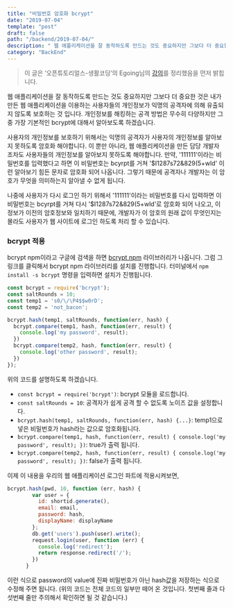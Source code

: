 ```yaml
---
title: "비밀번호 암호화 bcrypt"
date: "2019-07-04"
template: "post"
draft: false
path: "/backend/2019-07-04/"
description: " 웹 애플리케이션을 잘 동작하도록 만드는 것도 중요하지만 그보다 더 중요한 것은 내가 만든 웹 애플리케이션을 이용하는 사용자들의 개인정보가 익명의 공격자에 의해 유출되지 않도록 보호하는 것 입니다. 개인정보를 해킹하는 공격 방법은 무수히 다양하지만  그 중 가장 기본적인 bcrypt에 대해서 알아보도록 하겠습니다."
category: "BackEnd"
---
```


> 이 글은 ‘오픈튜토리얼스-생활코딩’의 Egoing님의 [강의](https://opentutorials.org/course/3411/22097)를 정리했음을 먼저 밝힙니다.

 웹 애플리케이션을 잘 동작하도록 만드는 것도 중요하지만 그보다 더 중요한 것은 내가 만든 웹 애플리케이션을 이용하는 사용자들의 개인정보가 익명의 공격자에 의해 유출되지 않도록 보호하는 것 입니다. 개인정보를 해킹하는 공격 방법은 무수히 다양하지만  그 중 가장 기본적인 bcrypt에 대해서 알아보도록 하겠습니다.  

사용자의 개인정보를 보호하기 위해서는 익명의 공격자가 사용자의 개인정보를 알아보지 못하도록 암호화 해야합니다. 이 뿐만 아니라, 웹 애플리케이션을 만든 담당 개발자 조차도 사용자들의 개인정보를 알아보지 못하도록 해야합니다. 만약, '111111'이라는 비밀번호를 입력했다고 하면 이 비밀번호는 bcyrpt를 거쳐 '$I1287s72&829(5+wld' 이런 알아보기 힘든 문자로 암호화 되어 나옵니다. 그렇기 때문에 공격자나 개발자는 이 암호가 무엇을 의미하는지 알아낼 수 없게 됩니다.

 나중에 사용자가 다시 로그인 하기 위해서 '111111'이라는 비밀번호를 다시 입력하면 이 비밀번호는 bcyrpt를 거쳐 다시 '$I1287s72&829(5+wld'로 암호화 되어 나오고, 이 정보가 이전의 암호정보와 일치하기 때문에, 개발자가 이 암호의 원래 값이 무엇인지는 몰라도 사용자가 웹 사이트에 로그인 하도록 처리 할 수 있습니다.

### bcrypt 적용

 bcrypt npm이라고 구글에 검색을 하면 [bcrypt npm](https://www.npmjs.com/package/bcrypt) 라이브러리가 나옵니다. 그럼 그 링크를 클릭해서 bcrypt npm 라이브러리를 설치를 진행합니다. 터미널에서 `npm install -s bcrypt` 명령을 입력하면 설치가 진행됩니다. 

```javascript
const bcrypt = require('bcrypt');
const saltRounds = 10;
const temp1 = 's0/\/\P4$$w0rD';
const temp2 = 'not_bacon';

bcrypt.hash(temp1, saltRounds, function(err, hash) {
  bcrypt.compare(temp1, hash, function(err, result) {
  	console.log('my password', result);
  })
  bcrypt.compare(temp2, hash, function(err, result) {
  	console.log('other password', result);
  })
});
```

 위의 코드를 설명하도록 하겠습니다.

- `const bcrypt = require('bcrypt')`: bcrypt 모듈을 로드합니다.
- `const saltRounds = 10`: 공격자가 쉽게 공격 할 수 없도록 노이즈 값을 설정합니다.
- `bcrypt.hash(temp1, saltRounds, function(err, hash) {...}`: temp1으로 넣은 비밀번호가 hash라는 값으로 암호화됩니다.
- `bcrypt.compare(temp1, hash, function(err, result) { console.log('my password', result); })`: true가 출력 됩니다. 
- `bcrypt.compare(temp2, hash, function(err, result) { console.log('my password', result); })`: false가 출력 됩니다.

 이제 이 내용을 우리의 웹 애플리케이션 로그인 파트에 적용시켜보면,

```javascript
bcrypt.hash(pwd, 10, function (err, hash) {
        var user = {
          id: shortid.generate(),
          email: email,
          password: hash,
          displayName: displayName
        };
        db.get('users').push(user).write();
        request.login(user, function (err) {
          console.log('redirect');
          return response.redirect('/');
        })
      }
```

이런 식으로 password의 value에 진짜 비밀번호가 아닌 hash값을 저장하는 식으로 수정해 주면 됩니다. (위의 코드는 전체 코드의 일부만 떼어 온 것입니다. 첫번째 줄과 다섯번째 줄만 주의해서 확인하면 될 것 같습니다.) 